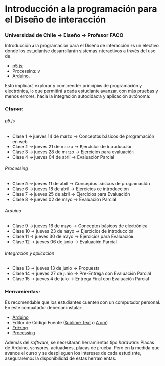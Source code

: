 # Introducción a la programación para el Diseño de interacción

### Universidad de Chile → Diseño → [Profesor FACO](http://profesor.faco.cl/)

Introducción a la programación para el Diseño de interacción es un electivo donde los estudiantse desarrollarán sistemas interactivos a través del uso de 

- [p5.js](https://p5js.org/es/);
- [Processing](https://processing.org/); y 
- [Arduino](https://www.arduino.cc/).

Esto implicará explorar y comprender principios de programación y electrónica, lo que permitirá a cada estudiante avanzar, con más pruebas y menos errores, hacia la integración autodidacta y aplicación autónoma:

### Clases: 

###### p5.js

- Clase 1 → jueves 14 de marzo → Conceptos básicos de programación en web
- Clase 2 → jueves 21 de marzo → Ejercicios de introducción
- Clase 3 → jueves 28 de marzo → Ejercicios para evaluación
- Clase 4 → jueves 04 de abril → Evaluación Parcial

###### Processing

- Clase 5 → jueves 11 de abril → Conceptos básicos de programación
- Clase 6 → jueves 18 de abril → Ejercicios de introducción
- Clase 7 → jueves 25 de abril → Ejercicios para Evaluación
- Clase 8 → jueves 02 de mayo → Evaluación Parcial

###### Arduino

- Clase 9 → jueves 16 de mayo → Conceptos básicos de electrónica
- Clase 10 → jueves 23 de mayo → Ejercicios de introducción
- Clase 11 → jueves 30 de mayo → Ejercicios para Evaluación
- Clase 12 → jueves 06 de junio → Evaluación Parcial

###### Integración y aplicación

- Clase 13 → jueves 13 de junio → Propuesta
- Clase 14 → jueves 27 de junio → Pre-Entrega con Evaluación Parcial
- Clase 15 → jueves 4 de julio  → Entrega Final con Evaluación Parcial

### Herramientas:

Es recomendable que los estudiantes cuenten con un computador personal. En este computador deberían instalar: 

- [Arduino](https://www.arduino.cc/)
- Editor de Código Fuente ([Sublime Text](https://www.sublimetext.com/) o [Atom](https://atom.io/))
- [Fritzing](http://fritzing.org/download/)
- [Processing](https://processing.org/download/)

Además del *software*, se necesitarán herramientas tipo *hardware*: Placas de Arduino, sensores, actuadores, placas de prueba. Pero en la medida que avance el curso y se desplieguen los intereses de cada estudiante, aseguraremos la disponibilidad de estas herramientas.
